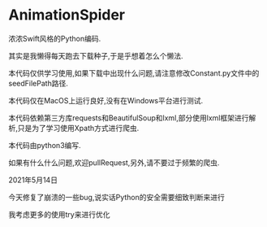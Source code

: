# AnimationSpider

浓浓Swift风格的Python编码.

其实是我懒得每天跑去下载种子,于是乎想着怎么个懒法.

本代码仅供学习使用,如果下载中出现什么问题,请注意修改Constant.py文件中的seedFilePath路径.

本代码仅在MacOS上运行良好,没有在Windows平台进行测试.

本代码依赖第三方库requests和BeautifulSoup和lxml,部分使用lxml框架进行解析,只是为了学习使用Xpath方式进行爬虫.

本代码由python3编写.

如果有什么什么问题,欢迎pullRequest,另外,请不要过于频繁的爬虫.

2021年5月14日

今天修复了崩溃的一些bug,说实话Python的安全需要细致判断来进行

我考虑更多的使用try来进行优化

